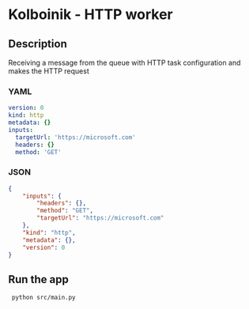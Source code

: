 # Kolboinik - HTTP worker

## Description

Receiving a message from the queue with HTTP task configuration and makes the HTTP request

### YAML

```yaml
version: 0
kind: http
metadata: {}
inputs:
  targetUrl: 'https://microsoft.com'
  headers: {}
  method: 'GET'
```

### JSON

```json
{
    "inputs": {
        "headers": {},
        "method": "GET",
        "targetUrl": "https://microsoft.com"
    },
    "kind": "http",
    "metadata": {},
    "version": 0
}
```

## Run the app

```bash
 python src/main.py
```
